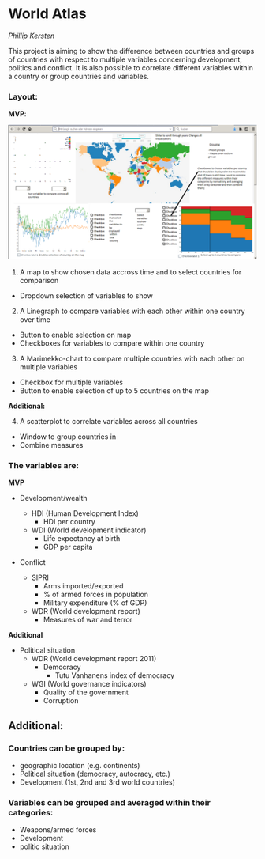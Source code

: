 # World Atlas
*Phillip Kersten*

This project is aiming to show the difference between countries and groups of countries with respect to multiple variables concerning development, politics and conflict.
It is also possible to correlate different variables within a country or group countries and variables.

### Layout:
**MVP**:

![Complete Design](doc/complete.PNG)

1. A map to show chosen data accross time and to select countries for comparison
  - Dropdown selection of variables to show

2. A Linegraph to compare variables with each other within one country over time
  - Button to enable selection on map
  - Checkboxes for variables to compare within one country

3. A Marimekko-chart to compare multiple countries with each other on multiple variables
  - Checkbox for multiple variables
  - Button to enable selection of up to 5 countries on the map

**Additional:**

4. A scatterplot to correlate variables across all countries
- Window to group countries in
- Combine measures

### The variables are:
**MVP**

- Development/wealth
  - HDI (Human Development Index)
    - HDI per country
  - WDI (World development indicator)
    - Life expectancy at birth
    - GDP per capita

- Conflict
  - SIPRI
    - Arms imported/exported
    - % of armed forces in population
    - Military expenditure (% of GDP)
  - WDR (World development report)
    - Measures of war and terror

**Additional**

- Political situation
  - WDR (World development report 2011)
    - Democracy
      - Tutu Vanhanens index of democracy
  - WGI (World governance indicators)
    - Quality of the government
    - Corruption

## Additional:

### Countries can be grouped by:
- geographic location (e.g. continents)
- Political situation (democracy, autocracy, etc.)
- Development (1st, 2nd and 3rd world countries)

### Variables can be grouped and averaged within their categories:
- Weapons/armed forces
- Development
- politic situation
